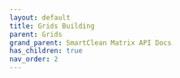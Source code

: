 ```yaml
---
layout: default
title: Grids Building
parent: Grids
grand_parent: SmartClean Matrix API Docs
has_children: true
nav_order: 2
---
```


